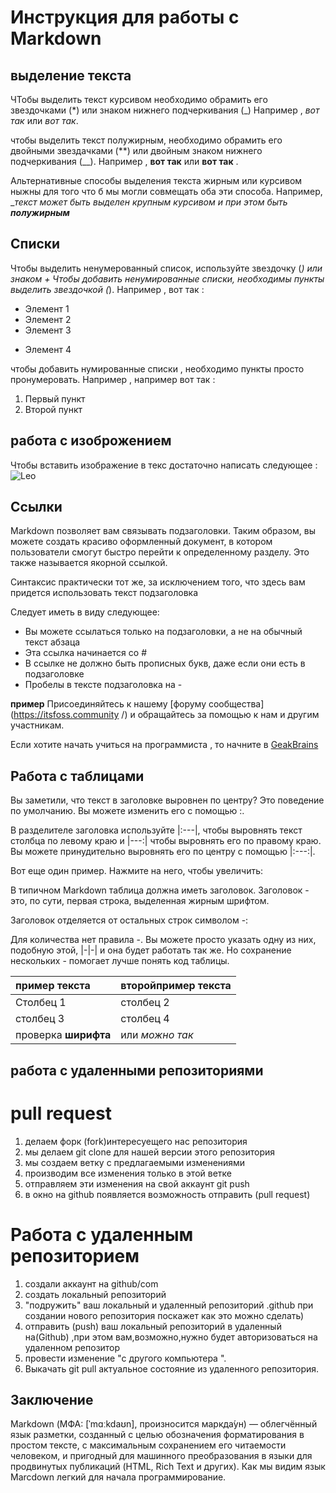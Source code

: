 # Инструкция для работы с Markdown

## выделение текста 

ЧТобы выделить текст курсивом необходимо обрамить его звездочками (*)  или знаком нижнего подчеркивания (_) Например , *вот так* или _вот так_.

чтобы выделить текст полужирным, необходимо обрамить его двойными звездачками (**) или двойным знаком нижнего подчеркивания (__). Например , **вот так** или  __вот так__ .

Альтернативные способы выделения текста жирным или курсивом ныжны для того что б мы могли совмещать оба эти способа. Например, __текст может быть выделен крупным курсивом и при этом быть **полужирным**_



## Списки 

Чтобы выделить ненумерованный список, используйте звездочку (*) или знаком +
Чтобы добавить ненумированные списки, необходимы пункты выделить звездочкой (*).
Например , вот так :
* Элемент 1
* Элемент 2
* Элемент 3
+ Элемент 4

чтобы добавить нумированные списки , необходимо пункты просто пронумеровать.
Например , например вот так :
1. Первый пункт
2. Второй пункт 

## работа с изоброжением 
Чтобы вставить изображение в текс достаточно написать следующее :
![Leo](leo.jpg.jpeg)

## Ссылки 

Markdown позволяет вам связывать подзаголовки. Таким образом, вы можете создать красиво оформленный документ, в котором пользователи смогут быстро перейти к определенному разделу. Это также называется якорной ссылкой.

Синтаксис практически тот же, за исключением того, что здесь вам придется использовать текст подзаголовка

Следует иметь в виду следующее:

* Вы можете ссылаться только на подзаголовки, а не на обычный текст абзаца 
* Эта ссылка начинается со #
* В ссылке не должно быть прописных букв, даже если они есть в подзаголовке 
* Пробелы в тексте подзаголовка на -

**пример**
Присоединяйтесь к нашему [форуму сообщества] (https://itsfoss.community /) и обращайтесь за помощью к нам и другим участникам.

Если хотите начать учиться на программиста , то начните в [GeakBrains](https://gb.ru/)



## Работа с таблицами 

Вы заметили, что текст в заголовке выровнен по центру? Это поведение по умолчанию. Вы можете изменить его с помощью :.

В разделителе заголовка используйте |:---|, чтобы выровнять текст столбца по левому краю и |---:| чтобы выровнять его по правому краю. Вы можете принудительно выровнять его по центру с помощью |:---:|.

Вот еще один пример. Нажмите на него, чтобы увеличить:

В типичном Markdown таблица должна иметь заголовок. Заголовок - это, по сути, первая строка, выделенная жирным шрифтом.

Заголовок отделяется от остальных строк символом -:

Для количества нет правила -. Вы можете просто указать одну из них, подобную этой, |-|-| и она будет работать так же. Но сохранение нескольких - помогает лучше понять код таблицы.


| пример текста|второйпример текста|
|:------|--------|
|Столбец 1|столбец 2|
|столбец 3|столбец 4|
|проверка **ширифта**| или _можно так_

## работа с удаленными репозиториями 

# pull request

1. делаем форк (fork)интересуещего нас репозитория
2. мы делаем git clone для нашей версии этого репозитория
3. мы создаем ветку с предлагаемыми изменениями
4. производим все изменения только в этой ветке
5. отправляем эти изменения на свой аккаунт git push
6. в окно на github появляется возможность отправить (pull request)


# Работа с удаленным репозиторием

1. создали аккаунт на github/com
2. создать локальный репозиторий
3. "подружить" ваш локальный и удаленный репозиторий .github при создании нового репозитория поскажет как это можно сделать)
4. отправить (push) ваш локальный репозиторий в удаленный на(Github) ,при этом вам,возможно,нужно будет авторизоваться на удаленном репозитор
5. провести изменение "с другого компьютера ".
6. Выкачать git pull актуальное состояние из удаленного репозитория.







## Заключение 

Markdown (МФА: [ˈmɑːkdaʊn], произносится маркда́ун) — облегчённый язык разметки, созданный с целью обозначения форматирования в простом тексте, с максимальным сохранением его читаемости человеком, и пригодный для машинного преобразования в языки для продвинутых публикаций (HTML, Rich Text и других).
Как мы видим язык Marcdown легкий для начала программирование.



